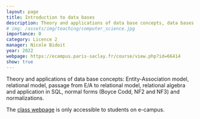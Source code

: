 ```yaml
---
layout: page
title: Introduction to data bases
description: Theory and applications of data base concepts, data bases models, relational algebra, normal forms and SQL.
# img: /assets/img/teaching/computer_science.jpg
importance: 0
category: Licence 2
manager: Nicole Bidoit
year: 2022
webpage: https://ecampus.paris-saclay.fr/course/view.php?id=66414
show: true
---
```


Theory and applications of data base concepts: Entity-Association model, relational model, passage from E/A to relational model, relational algebra and application in SQL, normal forms (Boyce Codd, NF2 and NF3) and normalizations.

The [class webpage](https://ecampus.paris-saclay.fr/course/view.php?id=66414) is only accessible to students on e-campus.